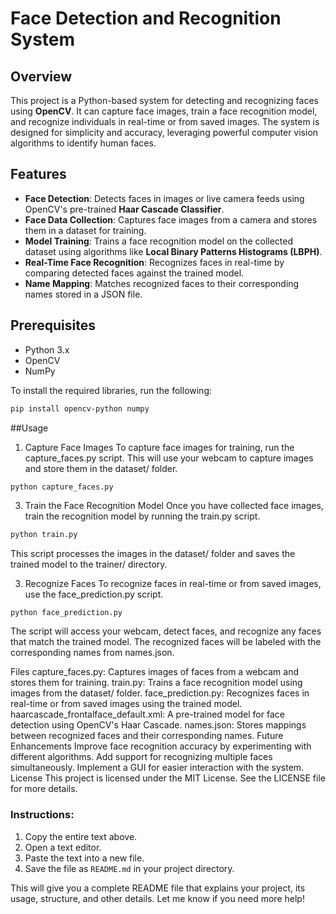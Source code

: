 # Face Detection and Recognition System

## Overview

This project is a Python-based system for detecting and recognizing faces using **OpenCV**. It can capture face images, train a face recognition model, and recognize individuals in real-time or from saved images. The system is designed for simplicity and accuracy, leveraging powerful computer vision algorithms to identify human faces.

## Features

- **Face Detection**: Detects faces in images or live camera feeds using OpenCV's pre-trained **Haar Cascade Classifier**.
- **Face Data Collection**: Captures face images from a camera and stores them in a dataset for training.
- **Model Training**: Trains a face recognition model on the collected dataset using algorithms like **Local Binary Patterns Histograms (LBPH)**.
- **Real-Time Face Recognition**: Recognizes faces in real-time by comparing detected faces against the trained model.
- **Name Mapping**: Matches recognized faces to their corresponding names stored in a JSON file.



## Prerequisites

- Python 3.x
- OpenCV
- NumPy

To install the required libraries, run the following:

```bash
pip install opencv-python numpy
```
##Usage
1. Capture Face Images
To capture face images for training, run the capture_faces.py script. This will use your webcam to capture images and store them in the dataset/ folder.
```bash
python capture_faces.py
```

3. Train the Face Recognition Model
Once you have collected face images, train the recognition model by running the train.py script.
```bash
python train.py
```
This script processes the images in the dataset/ folder and saves the trained model to the trainer/ directory.

3. Recognize Faces
To recognize faces in real-time or from saved images, use the face_prediction.py script.
```
python face_prediction.py
```
The script will access your webcam, detect faces, and recognize any faces that match the trained model. The recognized faces will be labeled with the corresponding names from names.json.

Files
capture_faces.py: Captures images of faces from a webcam and stores them for training.
train.py: Trains a face recognition model using images from the dataset/ folder.
face_prediction.py: Recognizes faces in real-time or from saved images using the trained model.
haarcascade_frontalface_default.xml: A pre-trained model for face detection using OpenCV's Haar Cascade.
names.json: Stores mappings between recognized faces and their corresponding names.
Future Enhancements
Improve face recognition accuracy by experimenting with different algorithms.
Add support for recognizing multiple faces simultaneously.
Implement a GUI for easier interaction with the system.
License
This project is licensed under the MIT License. See the LICENSE file for more details.

### Instructions:
1. Copy the entire text above.
2. Open a text editor.
3. Paste the text into a new file.
4. Save the file as `README.md` in your project directory.

This will give you a complete README file that explains your project, its usage, structure, and other details. Let me know if you need more help!
